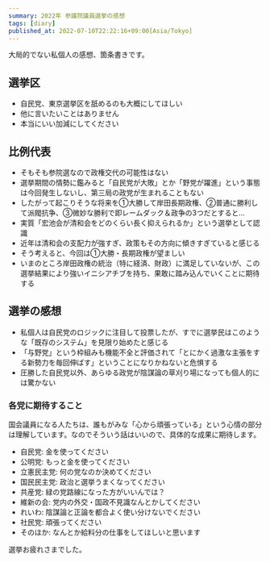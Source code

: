 ```yaml
---
summary: 2022年 参議院議員選挙の感想
tags: [diary]
published_at: 2022-07-10T22:22:16+09:00[Asia/Tokyo]
---
```


大局的でない私個人の感想、箇条書きです。

## 選挙区

-   自民党、東京選挙区を舐めるのも大概にしてほしい
-   他に言いたいことはありません
-   本当にいい加減にしてください

## 比例代表

-   そもそも参院選なので政権交代の可能性はない
-   選挙期間の情勢に鑑みると「自民党が大敗」とか「野党が躍進」という事態は今回発生しないし、第三局の政党が生まれることもない
-   したがって起こりそうな将来を①大勝して岸田長期政権、②普通に勝利して派閥抗争、③微妙な勝利で即レームダック＆政争の3つだとすると…
-   実質「宏池会が清和会をどのくらい長く抑えられるか」という選挙として認識
-   近年は清和会の支配力が強すぎ、政策もその方向に傾きすぎていると感じる
-   そう考えると、今回は①大勝・長期政権が望ましい
-   いまのところ岸田政権の統治（特に経済、財政）に満足していないが、この選挙結果により強いイニシアチブを持ち、果敢に踏み込んでいくことに期待する

## 選挙の感想

-   私個人は自民党のロジックに注目して投票したが、すでに選挙民はこのような「既存のシステム」を見限り始めたと感じる
-   「与野党」という枠組みも機能不全と評価されて「とにかく過激な主張をする新勢力を毎回伸ばす」ということになりかねないと危惧する
-   圧勝した自民党以外、あらゆる政党が陰謀論の草刈り場になっても個人的には驚かない

### 各党に期待すること

国会議員になる人たちは、誰もがみな「心から頑張っている」という心情の部分は理解しています。なのでそういう話はいいので、具体的な成果に期待します。

-   自民党: 金を使ってください
-   公明党: もっと金を使ってください
-   立憲民主党: 何の党なのか決めてください
-   国民民主党: 政治と選挙うまくなってください
-   共産党: 緑の党路線になった方がいいんでは？
-   維新の会: 党内の外交・国政不見識なんとかしてください
-   れいわ: 陰謀論と正論を都合よく使い分けないでください
-   社民党: 頑張ってください
-   そのほか: なんとか給料分の仕事をしてほしいと思います

選挙お疲れさまでした。
